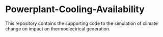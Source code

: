 # Powerplant-Cooling-Availability
This repository contains the supporting code to the simulation of climate change on impact on thermoelectrical generation.
